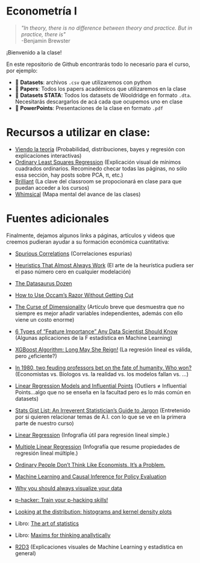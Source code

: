 # Econometría I

> *"In theory, there is no difference between theory and practice. But in practice, there is"*  
> -Benjamin Brewster

¡Bienvenido a la clase!

En este repositorio de Github encontrarás todo lo necesario para el curso, por ejemplo:
* 📁 **Datasets**: archivos `.csv` que utilizaremos con python
* 📁 **Papers**: Todos los papers académicos que utilizaremos en la clase
* 📁 **Datasets STATA**: Todos los datasets de Wooldridge en formato `.dta`. Necesitarás descargarlos de acá cada que ocupemos uno en clase
* 📁 **PowerPoints**: Presentaciones de la clase en formato `.pdf`


# Recursos a utilizar en clase:
* [Viendo la teoría](https://seeing-theory.brown.edu/es.html#firstPage) (Probabilidad, distribuciones, bayes y regresión con explicaciones interactivas)
* [Ordinary Least Squares Regression](https://setosa.io/ev/ordinary-least-squares-regression/) (Explicación visual de mínimos cuadrados ordinarios. Recominedo checar todas las páginas, no sólo essa sección, hay posts sobre PCA, π, etc.)
* [Brilliant](https://brilliant.org/) (La clave del classroom se propocionará en clase para que puedan acceder a los cursos)
* [Whimsical](https://whimsical.com/econometrics-i-U3gpSBnYKG1UqAS6Fbi7nB) (Mapa mental del avance de las clases)




# Fuentes adicionales

Finalmente, dejamos algunos links a páginas, artículos y videos que creemos pudieran ayudar a su formación económica cuantitativa:

* [Spurious Correlations](https://www.tylervigen.com/spurious-correlations) (Correlaciones espurias)
* [Heuristics That Almost Always Work](https://astralcodexten.substack.com/p/heuristics-that-almost-always-work?fbclid=IwAR2TfPVUSPfQ6NprLyOz_jBaUKT2El-p7xAv0bZswD_sbGnSS5ewT7Z3YoY&r=c1qut) (El arte de la heurística pudiera ser el paso número cero en cualquier modelación)
* [The Datasaurus Dozen](https://blog.revolutionanalytics.com/2017/05/the-datasaurus-dozen.html) 
* [How to Use Occam’s Razor Without Getting Cut](https://fs.blog/occams-razor/)
* [The Curse of Dimensionality](https://typefully.com/svpino/the-curse-of-dimensionality-P9lhOqD) (Artículo breve que desmuestra que no siempre es mejor añadir variables independientes, además con ello viene un costo enorme)
* [6 Types of “Feature Importance” Any Data Scientist Should Know](https://towardsdatascience.com/6-types-of-feature-importance-any-data-scientist-should-master-1bfd566f21c9) (Algunas aplicaciones de la F estadística en Machine Learning)
* [XGBoost Algorithm: Long May She Reign!](https://medium.com/towards-data-science/https-medium-com-vishalmorde-xgboost-algorithm-long-she-may-rein-edd9f99be63d) (La regresión lineal es válida, pero ¿eficiente?)
* [In 1980, two feuding professors bet on the fate of humanity. Who won?](https://aeon.co/videos/in-1980-two-feuding-professors-bet-on-the-fate-of-humanity-who-won?utm_medium=Social&utm_source=Twitter#Echobox=1646262346-1) (Economistas vs. Biologos vs. la realidad vs. los modelos fallan vs. ...)
* [Linear Regression Models and Influential Points](https://towardsdatascience.com/linear-regression-models-and-influential-points-4ee844adac6d) (Outliers ≠ Influential Points...algo que no se enseña en la facultad pero es lo más común en datasets)
* [Stats Gist List: An Irreverent Statistician’s Guide to Jargon](https://towardsdatascience.com/stats-gist-list-an-irreverent-statisticians-guide-to-jargon-be8173df090d) (Entretenido por si quieren relacionar temas de A.I. con lo que se ve en la primera parte de nuestro curso)
* [Linear Regression](https://raw.githubusercontent.com/wiki-360/resources/main/Machine%20Learning%20Algorithms%20Explained.jpg) (Infografía útil para regresión lineal simple.)
* [Multiple Linear Regression](https://raw.githubusercontent.com/wiki-360/resources/main/Linear%20Regression%20Machine%20Learning%20Algorithm%20Explained.jpg) (Infografía que resume propiedades de regresión lineal múltiple.)

* [Ordinary People Don’t Think Like Economists. It’s a Problem.](https://www.nytimes.com/2022/04/06/opinion/economics-public-opinion.html?unlocked_article_code=AAAAAAAAAAAAAAAACEIPuomT1JKd6J17Vw1cRCfTTMQmqxCdw_PIxftm3iWka3DJDm4ciOMNAo6B_EGKaKFkYdw23j-AAcdcOrsuT7l11u5ZPktrDQm0p5_O0LI0HxIIk6PhFGUnw8CKGrki7T7hamT-dbxxzeXk50vDPDLoXbjY030qOAdu8ZF6dQ6h3SBex6jGQuVzycA-ial6fu1yTT0BZSKLvPj6WV4paJjdMEaqukRhUPpZWDrTgdea97kAFQ1XAlvBR398in0uvJIeYJhEefaicGNzPZb2kr4TCWd3LYu2BJZXR4bclrlitbalugWLqKWI0XfxJuItW7wA5Zvt&smid=url-share)
* [Machine Learning and Causal Inference for Policy Evaluation ](http://citeseerx.ist.psu.edu/viewdoc/download?doi=10.1.1.726.5229&rep=rep1&type=pdf)
* [Why you should always visualize your data](https://youtu.be/WLQ4GLqMVpw)
* [p-hacker: Train your p-hacking skills!](http://shinyapps.org/apps/p-hacker/)
* [Looking at the distribution: histograms and kernel density plots](https://modelinginbiology.github.io/looking-at-the-distribution)
* Libro: [The art of statistics](https://www.amazon.com.mx/Art-Statistics-How-Learn-Data/dp/1541618513/ref=sr_1_1?__mk_es_MX=%C3%85M%C3%85%C5%BD%C3%95%C3%91&crid=24KRJIE43K419&keywords=the+art+of+statistics&qid=1659911675&sprefix=the+art+of+statistic%2Caps%2C135&sr=8-1)
* Libro: [Maxims for thinking anallytically](https://www.amazon.com.mx/Maxims-Thinking-Analytically-legendary-Zeckhauser/dp/173534088X/ref=tmm_pap_swatch_0?_encoding=UTF8&qid=1659911766&sr=8-1)
* [R2D3](http://www.r2d3.us/) (Explicaciones visuales de Machine Learning y estadística en general)
